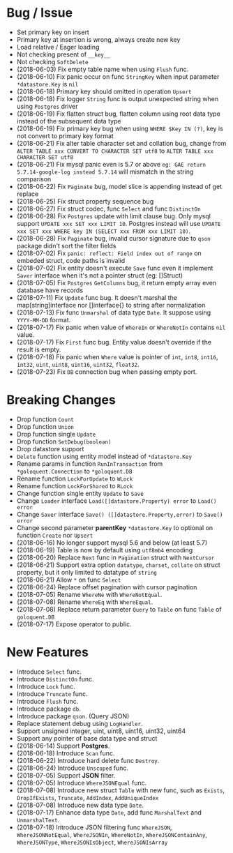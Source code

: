 # Bug / Issue

- Set primary key on insert
- Primary key at insertion is wrong, always create new key
- Load relative / Eager loading
- Not checking present of `__key__`
- Not checking `SoftDelete`
- (2018-06-03) Fix empty table name when using `Flush` func.
- (2018-06-10) Fix panic occur on func `StringKey` when input parameter `*datastore.Key` is `nil`
- (2018-06-18) Primary key should omitted in operation `Upsert`
- (2018-06-18) Fix logger `String` func is output unexpected string when using `Postgres` driver
- (2018-06-19) Fix flatten struct bug, flatten column using root data type instead of the subsequent data type
- (2018-06-19) Fix primary key bug when using `WHERE $Key IN (?)`, key is not convert to primary key format
- (2018-06-21) Fix alter table character set and collation bug, change from `ALTER TABLE xxx CONVERT TO CHARACTER SET utf8` to `ALTER TABLE xxx CHARACTER SET utf8`
- (2018-06-21) Fix mysql panic even is 5.7 or above `eg: GAE return 5.7.14-google-log instead 5.7.14` will mismatch in the string comparison
- (2018-06-22) Fix `Paginate` bug, model slice is appending instead of get replace
- (2018-06-25) Fix struct property sequence bug
- (2018-06-27) Fix struct codec, func `Select` and func `DistinctOn`
- (2018-06-28) Fix `Postgres` update with limit clause bug. Only mysql support `UPDATE xxx SET xxx LIMIT 10`. Postgres instead will use `UPDATE xxx SET xxx WHERE key IN (SELECT xxx FROM xxx LIMIT 10)`.
- (2018-06-28) Fix `Paginate` bug, invalid cursor signature due to `qson` package didn't sort the filter fields
- (2018-07-02) Fix `panic: reflect: Field index out of range` on embeded struct, code paths is invalid
- (2018-07-02) Fix entity doesn't execute `Save` func even it implement `Saver` interface when it's not a pointer struct (eg: []Struct)
- (2018-07-05) Fix `Postgres` `GetColumns` bug, it return empty array even database have records
- (2018-07-11) Fix `Update` func bug. It doesn't marshal the map[string]interface nor []interface{} to string after normalization
- (2018-07-13) Fix func `Unmarshal` of data type `Date`. It suppose using `YYYY-MM-DD` format.
- (2018-07-17) Fix panic when value of `WhereIn` or `WhereNotIn` contains `nil` value.
- (2018-07-17) Fix `First` func bug. Entity value doesn't override if the result is empty.
- (2018-07-18) Fix panic when `Where` value is pointer of `int`, `int8`, `int16`, `int32`, `uint`, `uint8`, `uint16`, `uint32`, `float32`.
- (2018-07-23) Fix `DB` connection bug when passing empty port.

# Breaking Changes

- Drop function `Count`
- Drop function `Union`
- Drop function single `Update`
- Drop function `SetDebug(boolean)`
- Drop datastore support
- `Delete` function using entity model instead of `*datastore.Key`
- Rename params in function `RunInTransaction` from `*goloquent.Connection` to `*goloquent.DB`
- Rename function `LockForUpdate` to `WLock`
- Rename function `LockForShared` to `RLock`
- Change function single entity `Update` to `Save`
- Change `Loader` interface `Load([]datastore.Property) error` to `Load() error`
- Change `Saver` interface `Save() ([]datastore.Property,error)` to `Save() error`
- Change second parameter **parentKey** `*datastore.Key` to optional on function `Create` nor `Upsert`
- (2018-06-16) No longer support mysql 5.6 and below (at least 5.7)
- (2018-06-19) Table is now by default using `utf8mb4` encoding
- (2018-06-20) Replace `Next` func in `Pagination` struct with `NextCursor`
- (2018-06-21) Support extra option `datatype`, `charset`, `collate` on struct property, but it only limited to datatype of `string`
- (2018-06-21) Allow `*` on func `Select`
- (2018-06-24) Replace offset pagination with cursor pagination
- (2018-07-05) Rename `WhereNe` with `WhereNotEqual`.
- (2018-07-08) Rename `WhereEq` with `WhereEqual`.
- (2018-07-08) Replace return parameter `Query` to `Table` on func `Table` of `goloquent.DB`
- (2018-07-17) Expose operator to public.

# New Features

- Introduce `Select` func.
- Introduce `DistinctOn` func.
- Introduce `Lock` func.
- Introduce `Truncate` func.
- Introduce `Flush` func.
- Introduce package `db`.
- Introduce package `qson`. (Query JSON)
- Replace statement debug using `LogHandler`.
- Support unsigned integer, uint, uint8, uint16, uint32, uint64
- Support any pointer of base data type and struct
- (2018-06-14) Support **Postgres**.
- (2018-06-18) Introduce `Scan` func.
- (2018-06-22) Introduce hard delete func `Destroy`.
- (2018-06-24) Introduce `Unscoped` func.
- (2018-07-05) Support **JSON** filter.
- (2018-07-05) Introduce `WhereJSONEqual` func.
- (2018-07-08) Introduce new struct `Table` with new func, such as `Exists`, `DropIfExists`, `Truncate`, `AddIndex`, `AddUniqueIndex`
- (2018-07-08) Introduce new data type `Date`.
- (2018-07-17) Enhance data type `Date`, add func `MarshalText` and `UnmarshalText`.
- (2018-07-18) Introduce JSON filtering func `WhereJSON`, `WhereJSONNotEqual`, `WhereJSONIn`, `WhereNotIn`, `WhereJSONContainAny`, `WhereJSONType`, `WhereJSONIsObject`, `WhereJSONIsArray`
